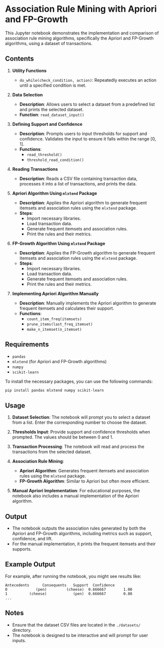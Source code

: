 # Association Rule Mining with Apriori and FP-Growth

This Jupyter notebook demonstrates the implementation and comparison of association rule mining algorithms, specifically the Apriori and FP-Growth algorithms, using a dataset of transactions.

## Contents

1. **Utility Functions**
   - `do_while(check_condition, action)`: Repeatedly executes an action until a specified condition is met.

2. **Data Selection**
   - **Description**: Allows users to select a dataset from a predefined list and prints the selected dataset.
   - **Function**: `read_dataset_input()`

3. **Defining Support and Confidence**
   - **Description**: Prompts users to input thresholds for support and confidence. Validates the input to ensure it falls within the range [0, 1].
   - **Functions**: 
     - `read_threshold()`
     - `threshold_read_condition()`

4. **Reading Transactions**
   - **Description**: Reads a CSV file containing transaction data, processes it into a list of transactions, and prints the data.

5. **Apriori Algorithm Using `mlxtend` Package**
   - **Description**: Applies the Apriori algorithm to generate frequent itemsets and association rules using the `mlxtend` package.
   - **Steps**:
     - Import necessary libraries.
     - Load transaction data.
     - Generate frequent itemsets and association rules.
     - Print the rules and their metrics.
   
6. **FP-Growth Algorithm Using `mlxtend` Package**
   - **Description**: Applies the FP-Growth algorithm to generate frequent itemsets and association rules using the `mlxtend` package.
   - **Steps**:
     - Import necessary libraries.
     - Load transaction data.
     - Generate frequent itemsets and association rules.
     - Print the rules and their metrics.

7. **Implementing Apriori Algorithm Manually**
   - **Description**: Manually implements the Apriori algorithm to generate frequent itemsets and calculates their support.
   - **Functions**:
     - `count_item_freq(itemsets)`
     - `prune_items(last_freq_itemset)`
     - `make_n_itemset(n_itemset)`

## Requirements

- `pandas`
- `mlxtend` (for Apriori and FP-Growth algorithms)
- `numpy`
- `scikit-learn`

To install the necessary packages, you can use the following commands:

```bash
pip install pandas mlxtend numpy scikit-learn
```

## Usage

1. **Dataset Selection**: The notebook will prompt you to select a dataset from a list. Enter the corresponding number to choose the dataset.

2. **Thresholds Input**: Provide support and confidence thresholds when prompted. The values should be between 0 and 1.

3. **Transaction Processing**: The notebook will read and process the transactions from the selected dataset.

4. **Association Rule Mining**:
   - **Apriori Algorithm**: Generates frequent itemsets and association rules using the `mlxtend` package.
   - **FP-Growth Algorithm**: Similar to Apriori but often more efficient.

5. **Manual Apriori Implementation**: For educational purposes, the notebook also includes a manual implementation of the Apriori algorithm.

## Output

- The notebook outputs the association rules generated by both the Apriori and FP-Growth algorithms, including metrics such as support, confidence, and lift.
- For the manual implementation, it prints the frequent itemsets and their supports.

## Example Output

For example, after running the notebook, you might see results like:

```
Antecedents      Consequents   Support  Confidence
0             (pen)         (cheese)  0.666667        1.00
1          (cheese)            (pen)  0.666667        0.80
...
```

## Notes

- Ensure that the dataset CSV files are located in the `./datasets/` directory.
- The notebook is designed to be interactive and will prompt for user inputs.
